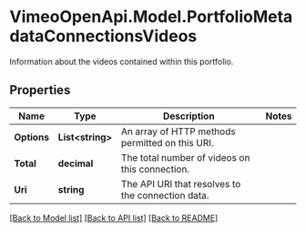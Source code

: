 # VimeoOpenApi.Model.PortfolioMetadataConnectionsVideos
Information about the videos contained within this portfolio.
## Properties

Name | Type | Description | Notes
------------ | ------------- | ------------- | -------------
**Options** | **List&lt;string&gt;** | An array of HTTP methods permitted on this URI. | 
**Total** | **decimal** | The total number of videos on this connection. | 
**Uri** | **string** | The API URI that resolves to the connection data. | 

[[Back to Model list]](../README.md#documentation-for-models) [[Back to API list]](../README.md#documentation-for-api-endpoints) [[Back to README]](../README.md)

